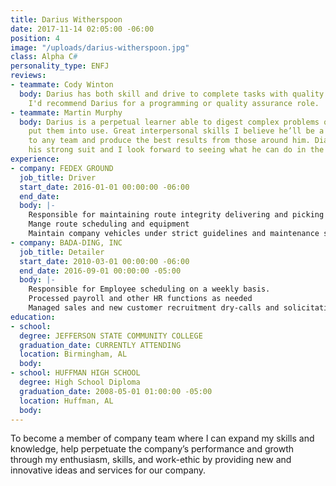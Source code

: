 ```yaml
---
title: Darius Witherspoon
date: 2017-11-14 02:05:00 -06:00
position: 4
image: "/uploads/darius-witherspoon.jpg"
class: Alpha C#
personality_type: ENFJ
reviews:
- teammate: Cody Winton
  body: Darius has both skill and drive to complete tasks with quality and accuracy.
    I'd recommend Darius for a programming or quality assurance role.
- teammate: Martin Murphy
  body: Darius is a perpetual learner able to digest complex problems quickly and
    put them into use. Great interpersonal skills I believe he’ll be a valuable asset
    to any team and produce the best results from those around him. Diagnostics are
    his strong suit and I look forward to seeing what he can do in the wild.
experience:
- company: FEDEX GROUND
  job_title: Driver
  start_date: 2016-01-01 00:00:00 -06:00
  end_date: 
  body: |-
    Responsible for maintaining route integrity delivering and picking up at various customers in a timely and strictly scheduled manner in order to support the logistical and operational needs of each customer
    Mange route scheduling and equipment
    Maintain company vehicles under strict guidelines and maintenance schedules
- company: BADA-DING, INC
  job_title: Detailer
  start_date: 2010-03-01 00:00:00 -06:00
  end_date: 2016-09-01 00:00:00 -05:00
  body: |-
    Responsible for Employee scheduling on a weekly basis.
    Processed payroll and other HR functions as needed
    Managed sales and new customer recruitment dry-calls and solicitation Provided new employees a complete training package from customer standards to basic detailing and customer service skills.
education:
- school: 
  degree: JEFFERSON STATE COMMUNITY COLLEGE
  graduation_date: CURRENTLY ATTENDING
  location: Birmingham, AL
  body: 
- school: HUFFMAN HIGH SCHOOL
  degree: High School Diploma
  graduation_date: 2008-05-01 01:00:00 -05:00
  location: Huffman, AL
  body: 
---
```


To become a member of company team where I can expand my skills and
knowledge, help perpetuate the company’s performance and growth through my enthusiasm, skills, and work-ethic by providing new and innovative ideas and services for our company.